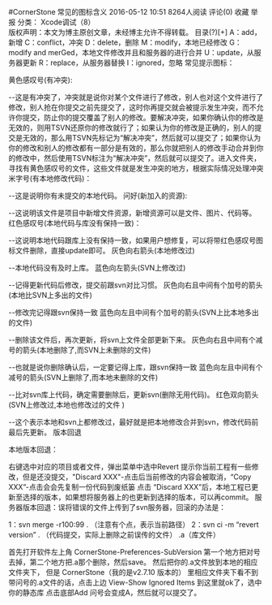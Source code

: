 #CornerStone 常见的图标含义
2016-05-12 10:51 8264人阅读 评论(0) 收藏 举报
 分类： Xcode调试（8）  
版权声明：本文为博主原创文章，未经博主允许不得转载。
目录(?)[+]
A：add，新增
C：conflict，冲突
D：delete，删除
M：modify，本地已经修改
G：modify and merGed，本地文件修改并且和服务器的进行合并
U：update，从服务器更新
R：replace，从服务器替换
I：ignored，忽略
常见提示图标：

黄色感叹号(有冲突):

--这是有冲突了，冲突就是说你对某个文件进行了修改，别人也对这个文件进行了修改，别人抢在你提交之前先提交了，这时你再提交就会被提示发生冲突，而不允许你提交，防止你的提交覆盖了别人的修改。要解决冲突，如果你确认你的修改是无效的，则用TSVN还原你的修改就行了；如果认为你的修改是正确的，别人的提交是无效的，那么用TSVN先标记为“解决冲突”，然后就可以提交了；如果你认为你的修改和别人的修改都有一部分是有效的，那么你就把别人的修改手动合并到你的修改中，然后使用TSVN标注为“解决冲突”，然后就可以提交了。进入文件夹，寻找有黄色感叹号的文件，这些文件就是发生冲突的地方，根据实际情况处理冲突
米字号(有本地修改代码)：

--这是说明你有未提交的本地代码。
问好(新加入的资源):

--这说明该文件是项目中新增文件资源，新增资源可以是文件、图片、代码等。
红色感叹号(本地代码与库没有保持一致)：

--这说明本地代码跟库上没有保持一致，如果用户想修复，可以将带红色感叹号图标文件删除，直接update即可。
灰色向右箭头(本地修改过)

--本地代码没有及时上库。
蓝色向左箭头(SVN上修改过)

--记得更新代码后修改，提交前跟svn对比习惯。
灰色向右且中间有个加号的箭头(本地比SVN上多出的文件)

--修改完记得跟svn保持一致
蓝色向左且中间有个加号的箭头(SVN上比本地多出的文件)

--删除该文件后，再次更新，将svn上文件全部更新下来。
灰色向右且中间有个减号的箭头(本地删除了,而SVN上未删除的文件)

--也就是说你删除确认后，一定要记得上库，跟svn保持一致
蓝色向左且中间有个减号的箭头(SVN上删除了,而本地未删除的文件)

--比对svn库上代码，确定需要删除后，更新svn(删除无用代码)。
红色双向箭头(SVN上修改过,本地也修改过的文件 )

--这个表示本地和svn上都修改过，最好就是把本地修改合并到svn，修改代码前最后先更新。
版本回退

本地版本回退：

右键选中对应的项目或者文件，弹出菜单中选中Revert
提示你当前工程有一些修改，但是还没提交，"Discard XXX"-点击后当前修改的内容会被取消，“Copy XXX”-点击会会先复制一份代码到废纸篓
点击 “Discard XXX”后，本地工程已更新至选择的版本，如果想将服务器上的也更新到选择的版本，可以再commit。
服务器版本回退：误将错误的文件上传到了svn服务器，回滚的办法是：

1：svn merge -r100:99 . （注意有个点，表示当前路径）
2：svn ci -m “revert version” . （代码提交，实际上删除之前误传的文件）
.a（库文件）

首先打开软件左上角 CornerStone-Preferences-SubVersion
第一个地方把对号去掉，第二个地方把.a那个删除，然后save。
然后把你的.a文件放到本地的相应文件夹下，
但是 CornerStone（我的是v2.7.10 版本的） 里相应文件夹下看不到带问号的.a文件的话，点击上边 View-Show Ignored Items
到这里就ok了，选中你的静态库 点击底部Add 问号会变成A，然后就可以提交了。